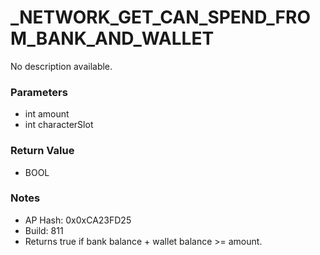 # _NETWORK_GET_CAN_SPEND_FROM_BANK_AND_WALLET

No description available.

### Parameters
* int amount
* int characterSlot

### Return Value
* BOOL

### Notes
* AP Hash: 0x0xCA23FD25
* Build: 811
* Returns true if bank balance + wallet balance >= amount.

